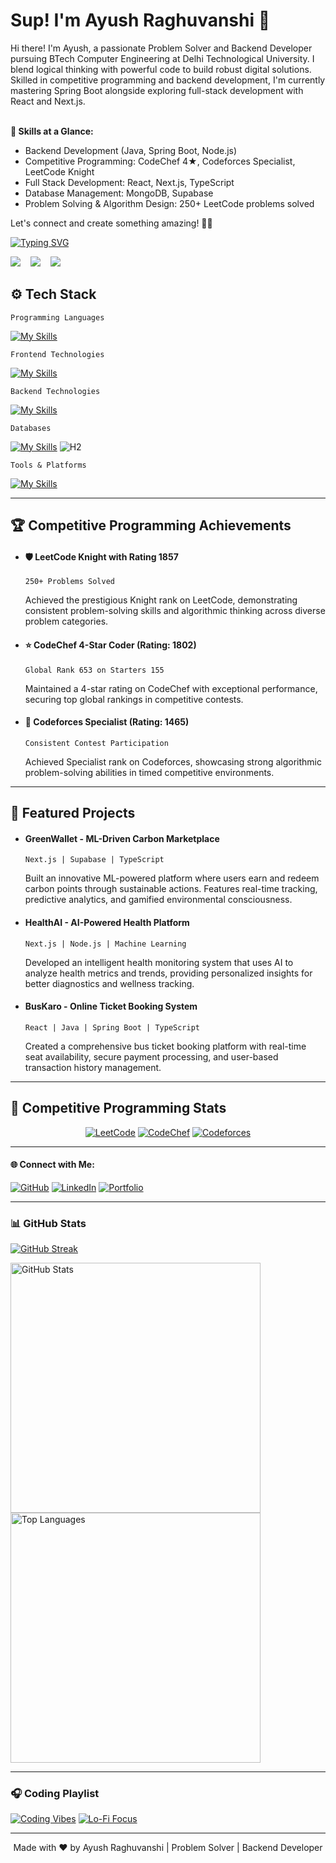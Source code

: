 # Sup! I'm Ayush Raghuvanshi 👋

Hi there! I'm Ayush, a passionate Problem Solver and Backend Developer pursuing BTech Computer Engineering at Delhi Technological University. I blend logical thinking with powerful code to build robust digital solutions. Skilled in competitive programming and backend development, I'm currently mastering Spring Boot alongside exploring full-stack development with React and Next.js.<br><br>

**🚀 Skills at a Glance:**<br>
- Backend Development (Java, Spring Boot, Node.js)
- Competitive Programming: CodeChef 4★, Codeforces Specialist, LeetCode Knight
- Full Stack Development: React, Next.js, TypeScript
- Database Management: MongoDB, Supabase
- Problem Solving & Algorithm Design: 250+ LeetCode problems solved

Let's connect and create something amazing! 🚀✨


[![Typing SVG](https://readme-typing-svg.demolab.com?font=Montserrat&weight=600&size=30&pause=1000&color=F71899&center=true&vCenter=true&random=false&width=450&height=100&lines=Backend+Developer;Competitive+Programmer)](https://git.io/typing-svg)

<a href="https://github.com/ResorcinolWorks" target="_blank" rel="noreferrer"><img src="https://img.shields.io/github/followers/ResorcinolWorks?logo=github&style=for-the-badge&color=3382ed&labelColor=1c1917" /></a>&nbsp;&nbsp;&nbsp;
<a href="https://leetcode.com/u/Resorcinol/" target="_blank" rel="noreferrer"><img src="https://img.shields.io/badge/LeetCode-Knight%20🛡️-FFA116?style=for-the-badge&logo=leetcode&logoColor=black" /></a>&nbsp;&nbsp;&nbsp;
<img src="https://komarev.com/ghpvc/?username=ResorcinolWorks&label=Profile+Views&color=2f81f7&style=for-the-badge" /></a>

## ⚙️ Tech Stack

```Programming Languages```

[![My Skills](https://skillicons.dev/icons?i=java,js,ts,html,css&theme=light)](https://skills.thijs.gg)

```Frontend Technologies```

[![My Skills](https://skillicons.dev/icons?i=react,nextjs,tailwind,html,css&theme=light)](https://skills.thijs.gg)

```Backend Technologies```

[![My Skills](https://skillicons.dev/icons?i=spring,nodejs,express&theme=light)](https://skills.thijs.gg)

```Databases```

[![My Skills](https://skillicons.dev/icons?i=mongodb&theme=light)](https://skills.thijs.gg)
![H2](https://img.shields.io/badge/H2-004B87?style=for-the-badge&logo=h2&logoColor=white)

```Tools & Platforms```

[![My Skills](https://skillicons.dev/icons?i=git,github,vscode,postman,vercel&theme=light)](https://skills.thijs.gg)

---

## 🏆 Competitive Programming Achievements

- #### 🛡️ LeetCode Knight with Rating 1857
  ```250+ Problems Solved```
  
  Achieved the prestigious Knight rank on LeetCode, demonstrating consistent problem-solving skills and algorithmic thinking across diverse problem categories.

- #### ⭐ CodeChef 4-Star Coder (Rating: 1802)
  ```Global Rank 653 on Starters 155```
  
  Maintained a 4-star rating on CodeChef with exceptional performance, securing top global rankings in competitive contests.

- #### 🩵 Codeforces Specialist (Rating: 1465)
  ```Consistent Contest Participation```
  
  Achieved Specialist rank on Codeforces, showcasing strong algorithmic problem-solving abilities in timed competitive environments.

---

## 🌟 Featured Projects

- #### GreenWallet - ML-Driven Carbon Marketplace
  ```Next.js | Supabase | TypeScript```
  
  Built an innovative ML-powered platform where users earn and redeem carbon points through sustainable actions. Features real-time tracking, predictive analytics, and gamified environmental consciousness.

- #### HealthAI - AI-Powered Health Platform
  ```Next.js | Node.js | Machine Learning```
  
  Developed an intelligent health monitoring system that uses AI to analyze health metrics and trends, providing personalized insights for better diagnostics and wellness tracking.

- #### BusKaro - Online Ticket Booking System
  ```React | Java | Spring Boot | TypeScript```
  
  Created a comprehensive bus ticket booking platform with real-time seat availability, secure payment processing, and user-based transaction history management.

---

## 🎯 Competitive Programming Stats

<div align="center">

[![LeetCode](https://img.shields.io/badge/LeetCode-Knight%20🛡️%201857-FFA116?style=for-the-badge&logo=leetcode&logoColor=black)](https://leetcode.com/u/Resorcinol/)
[![CodeChef](https://img.shields.io/badge/CodeChef-4⭐%201802-5B4638?style=for-the-badge&logo=codechef&logoColor=white)](https://www.codechef.com/users/resorcinol)
[![Codeforces](https://img.shields.io/badge/Codeforces-Specialist%20🩵%201465-1F8ACB?style=for-the-badge&logo=codeforces&logoColor=white)](https://codeforces.com/profile/Resorcinol)

</div>

---

<h4>🌐 Connect with Me:</h4>

[![GitHub](https://skillicons.dev/icons?i=github)](https://github.com/ResorcinolWorks)
[![LinkedIn](https://skillicons.dev/icons?i=linkedin)](https://www.linkedin.com/in/ayush-raghuvanshi)
[![Portfolio](https://img.shields.io/badge/Portfolio-000000?style=for-the-badge&logo=vercel&logoColor=white)](https://www.resorcinolworks.tech)

---

### 📊 GitHub Stats

<p align="left">
   <a href="https://github.com/ResorcinolWorks">
        <img alt="GitHub Streak" src="https://streak-stats.demolab.com?user=ResorcinolWorks&theme=radical&border_radius=2.5"/>
   </a>
</p>

<p align="left">
<a href="https://github.com/ResorcinolWorks">
        <img alt="GitHub Stats" src="https://github-readme-stats.vercel.app/api?username=ResorcinolWorks&show_icons=true&count_private=true&theme=radical" width="400px"/>
</a>

<a href="https://github.com/ResorcinolWorks">
        <img alt="Top Languages" src="https://github-readme-stats.vercel.app/api/top-langs/?username=ResorcinolWorks&theme=radical&layout=compact" width="400px"/>
</a>
</p>

---

### 🎧 Coding Playlist

[![Coding Vibes](https://img.shields.io/badge/Coding%20Vibes-%231DB954.svg?&style=flat-square&logo=spotify&logoColor=white)](https://open.spotify.com/search/coding%20music) 
[![Lo-Fi Focus](https://img.shields.io/badge/Lo--Fi%20Focus-%231DB954.svg?&style=flat-square&logo=spotify&logoColor=white)](https://open.spotify.com/search/lofi%20hip%20hop)

---

<p align="center">Made with ❤️ by Ayush Raghuvanshi | Problem Solver | Backend Developer</p>
